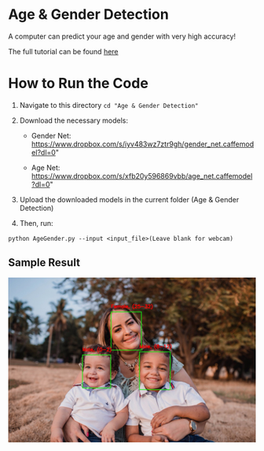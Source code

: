 # Age & Gender Detection
A computer can predict your age and gender with very high accuracy!

The full tutorial can be found [here](https://learnopencv.com/age-gender-classification-using-opencv-deep-learning-c-python/)

# How to Run the Code

1. Navigate to this directory `cd "Age & Gender Detection"`

2. Download the necessary models:

   - Gender Net: https://www.dropbox.com/s/iyv483wz7ztr9gh/gender_net.caffemodel?dl=0"
  
   - Age Net: https://www.dropbox.com/s/xfb20y596869vbb/age_net.caffemodel?dl=0"


3. Upload the downloaded models in the current folder (Age & Gender Detection)


4. Then, run:

```
python AgeGender.py --input <input_file>(Leave blank for webcam)
```

## Sample Result

![](sample-output.jpg)

